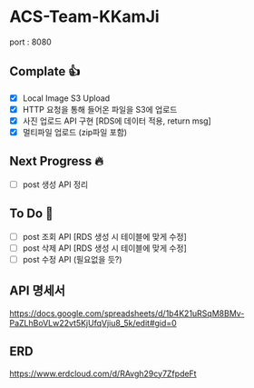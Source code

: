 # ACS-Team-KKamJi

port : 8080

## Complate :thumbsup:
- [x] Local Image S3 Upload
- [x] HTTP 요청을 통해 들어온 파일을 S3에 업로드
- [x] 사진 업로드 API 구현 [RDS에 데이터 적용, return msg]
- [x] 멀티파일 업로드 (zip파일 포함)
## Next Progress :fire:
- [ ] post 생성 API 정리
## To Do :turtle:
- [ ] post 조회 API [RDS 생성 시 테이블에 맞게 수정]
- [ ] post 삭제 API [RDS 생성 시 테이블에 맞게 수정]
- [ ] post 수정 API (필요없을 듯?)

## API 명세서
https://docs.google.com/spreadsheets/d/1b4K21uRSqM8BMv-PaZLhBoVLw22vt5KjUfqVjiu8_5k/edit#gid=0

## ERD 
https://www.erdcloud.com/d/RAvgh29cy7ZfpdeFt
